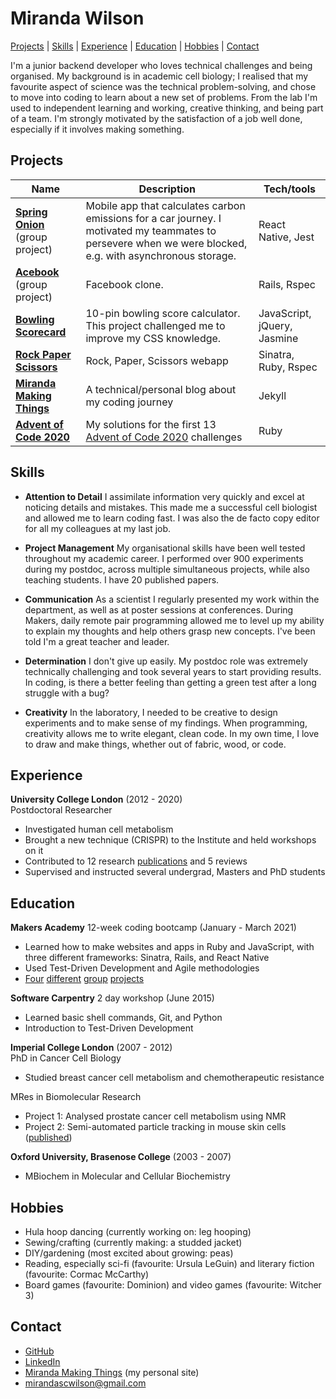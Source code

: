 # Miranda Wilson

[Projects](#Projects) | [Skills](#Skills) | [Experience](#experience) | [Education](#education) | [Hobbies](#hobbies) | [Contact](#contact)



I'm a junior backend developer who loves technical challenges and being organised. My background is in academic cell biology; I realised that my favourite aspect of science was the technical problem-solving, and chose to move into coding to learn about a new set of problems. From the lab I'm used to independent learning and working, creative thinking, and being part of a team. I'm strongly motivated by the satisfaction of a job well done, especially if it involves making something.

## Projects

| Name                         | Description       | Tech/tools        |
| ---------------------------- | ----------------- | ----------------- |
| [**Spring Onion**](https://github.com/mscwilson/SmellsLikeGreenSpirit) (group project) | Mobile app that calculates carbon emissions for a car journey. I motivated my teammates to persevere when we were blocked, e.g. with asynchronous storage. | React Native, Jest |
| [**Acebook**](https://github.com/mscwilson/acebook-poke) (group project)  | Facebook clone. | Rails, Rspec              |
| [**Bowling Scorecard**](https://github.com/mscwilson/bowling) | 10-pin bowling score calculator. This project challenged me to improve my CSS knowledge. | JavaScript, jQuery, Jasmine             |
| [**Rock Paper Scissors**](https://github.com/mscwilson/rps-challenge) | Rock, Paper, Scissors webapp  | Sinatra, Ruby, Rspec             |
| [**Miranda Making Things**](https://github.com/mscwilson/blog) | A technical/personal blog about my coding journey | Jekyll              |
| [**Advent of Code 2020**](https://github.com/mscwilson/AdventOfCode2020) | My solutions for the first 13 [Advent of Code 2020](https://adventofcode.com/2020) challenges | Ruby              |

## Skills
* **Attention to Detail** I assimilate information very quickly and excel at noticing details and mistakes. This made me a successful cell biologist and allowed me to learn coding fast. I was also the de facto copy editor for all my colleagues at my last job.  
  
  
* **Project Management** My organisational skills have been well tested throughout my academic career. I performed over 900 experiments during my postdoc, across multiple simultaneous projects, while also teaching students. I have 20 published papers.  
  
* **Communication** As a scientist I regularly presented my work within the department, as well as at poster sessions at conferences. During Makers, daily remote pair programming allowed me to level up my ability to explain my thoughts and help others grasp new concepts. I've been told I'm a great teacher and leader.  
  
* **Determination** I don't give up easily. My postdoc role was extremely technically challenging and took several years to start providing results. In coding, is there a better feeling than getting a green test after a long struggle with a bug?  
  
* **Creativity** In the laboratory, I needed to be creative to design experiments and to make sense of my findings. When programming, creativity allows me to write elegant, clean code. In my own time, I love to draw and make things, whether out of fabric, wood, or code.  


## Experience

**University College London** (2012 - 2020)  
Postdoctoral Researcher
- Investigated human cell metabolism
- Brought a new technique (CRISPR) to the Institute and held workshops on it
- Contributed to 12 research [publications](https://scholar.google.co.uk/citations?hl=en&user=QGM8HrIAAAAJ&sortby=pubdate&view_op=list_works&gmla=AJsN-F55fwaEBoXoMg2SHNuxiAhedJovNjBzgnuoEyHdgG5zaIv-Yot4D_A8bwFxogjlZeLF642MM0xsKGW-xoadYS54YfCzc3EGa4vgcHRKKgHXKo1Dpw4) and 5 reviews
- Supervised and instructed several undergrad, Masters and PhD students

## Education

**Makers Academy** 12-week coding bootcamp (January - March 2021)
  - Learned how to make websites and apps in Ruby and JavaScript, with three different frameworks: Sinatra, Rails, and React Native
  - Used Test-Driven Development and Agile methodologies
  - [Four](https://github.com/mscwilson/makersbnb) [different](https://github.com/mscwilson/notes) [group](https://github.com/mscwilson/acebook-poke) [projects](https://github.com/mscwilson/SmellsLikeGreenSpirit)
  

**Software Carpentry** 2 day workshop (June 2015)  
* Learned basic shell commands, Git, and Python
* Introduction to Test-Driven Development

**Imperial College London** (2007 - 2012)  
PhD in Cancer Cell Biology
* Studied breast cancer cell metabolism and chemotherapeutic resistance  
  
  
MRes in Biomolecular Research
* Project 1: Analysed prostate cancer cell metabolism using NMR
* Project 2: Semi-automated particle tracking in mouse skin cells ([published](https://onlinelibrary.wiley.com/doi/full/10.1111/j.1600-0854.2011.01283.x))

**Oxford University, Brasenose College** (2003 - 2007)

- MBiochem in Molecular and Cellular Biochemistry


## Hobbies

- Hula hoop dancing (currently working on: leg hooping)
- Sewing/crafting (currently making: a studded jacket)
- DIY/gardening (most excited about growing: peas)
- Reading, especially sci-fi (favourite: Ursula LeGuin) and literary fiction (favourite: Cormac McCarthy)
- Board games (favourite: Dominion) and video games (favourite: Witcher 3)

## Contact
* [GitHub](https://github.com/mscwilson)
* [LinkedIn](https://www.linkedin.com/in/miranda-wilson-b2196336/)
* [Miranda Making Things](https://www.mirandawilson.tech/) (my personal site)
* mirandascwilson@gmail.com
